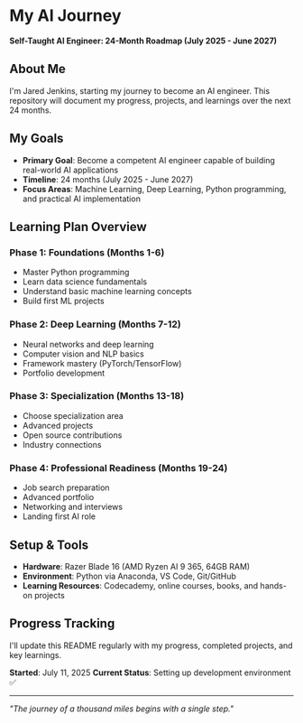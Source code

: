 # My AI Journey

**Self-Taught AI Engineer: 24-Month Roadmap (July 2025 - June 2027)**

## About Me
I'm Jared Jenkins, starting my journey to become an AI engineer. This repository will document my progress, projects, and learnings over the next 24 months.

## My Goals
- **Primary Goal**: Become a competent AI engineer capable of building real-world AI applications
- **Timeline**: 24 months (July 2025 - June 2027)
- **Focus Areas**: Machine Learning, Deep Learning, Python programming, and practical AI implementation

## Learning Plan Overview
### Phase 1: Foundations (Months 1-6)
- Master Python programming
- Learn data science fundamentals
- Understand basic machine learning concepts
- Build first ML projects

### Phase 2: Deep Learning (Months 7-12)
- Neural networks and deep learning
- Computer vision and NLP basics
- Framework mastery (PyTorch/TensorFlow)
- Portfolio development

### Phase 3: Specialization (Months 13-18)
- Choose specialization area
- Advanced projects
- Open source contributions
- Industry connections

### Phase 4: Professional Readiness (Months 19-24)
- Job search preparation
- Advanced portfolio
- Networking and interviews
- Landing first AI role

## Setup & Tools
- **Hardware**: Razer Blade 16 (AMD Ryzen AI 9 365, 64GB RAM)
- **Environment**: Python via Anaconda, VS Code, Git/GitHub
- **Learning Resources**: Codecademy, online courses, books, and hands-on projects

## Progress Tracking
I'll update this README regularly with my progress, completed projects, and key learnings.

**Started**: July 11, 2025
**Current Status**: Setting up development environment ✅

---
*"The journey of a thousand miles begins with a single step."*

